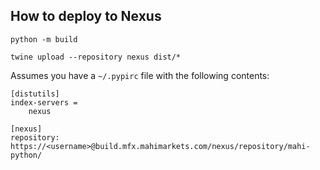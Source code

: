 ## How to deploy to Nexus

```shell
python -m build  
```

```shell
twine upload --repository nexus dist/* 
```

Assumes you have a `~/.pypirc` file with the following contents:

```shell
[distutils]
index-servers =
    nexus
    
[nexus]
repository: https://<username>@build.mfx.mahimarkets.com/nexus/repository/mahi-python/

```

